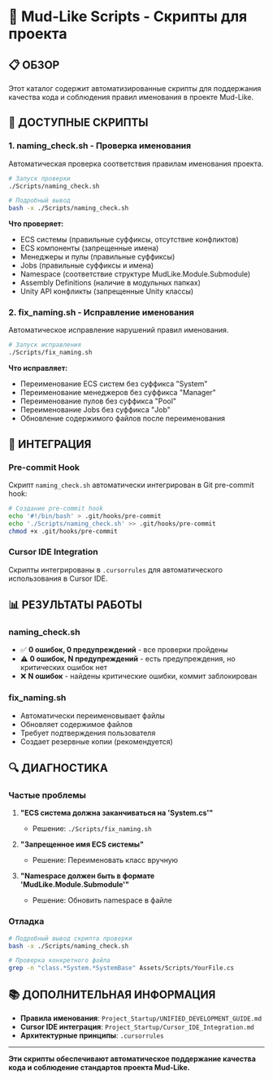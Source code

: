 # 🎯 Mud-Like Scripts - Скрипты для проекта

## 📋 **ОБЗОР**

Этот каталог содержит автоматизированные скрипты для поддержания качества кода и соблюдения правил именования в проекте Mud-Like.

## 🔧 **ДОСТУПНЫЕ СКРИПТЫ**

### **1. naming_check.sh** - Проверка именования
Автоматическая проверка соответствия правилам именования проекта.

```bash
# Запуск проверки
./Scripts/naming_check.sh

# Подробный вывод
bash -x ./Scripts/naming_check.sh
```

**Что проверяет:**
- ECS системы (правильные суффиксы, отсутствие конфликтов)
- ECS компоненты (запрещенные имена)
- Менеджеры и пулы (правильные суффиксы)
- Jobs (правильные суффиксы и имена)
- Namespace (соответствие структуре MudLike.Module.Submodule)
- Assembly Definitions (наличие в модульных папках)
- Unity API конфликты (запрещенные Unity классы)

### **2. fix_naming.sh** - Исправление именования
Автоматическое исправление нарушений правил именования.

```bash
# Запуск исправления
./Scripts/fix_naming.sh
```

**Что исправляет:**
- Переименование ECS систем без суффикса "System"
- Переименование менеджеров без суффикса "Manager"
- Переименование пулов без суффикса "Pool"
- Переименование Jobs без суффикса "Job"
- Обновление содержимого файлов после переименования

## 🚀 **ИНТЕГРАЦИЯ**

### **Pre-commit Hook**
Скрипт `naming_check.sh` автоматически интегрирован в Git pre-commit hook:

```bash
# Создание pre-commit hook
echo '#!/bin/bash' > .git/hooks/pre-commit
echo './Scripts/naming_check.sh' >> .git/hooks/pre-commit
chmod +x .git/hooks/pre-commit
```

### **Cursor IDE Integration**
Скрипты интегрированы в `.cursorrules` для автоматического использования в Cursor IDE.

## 📊 **РЕЗУЛЬТАТЫ РАБОТЫ**

### **naming_check.sh**
- ✅ **0 ошибок, 0 предупреждений** - все проверки пройдены
- ⚠️ **0 ошибок, N предупреждений** - есть предупреждения, но критических ошибок нет
- ❌ **N ошибок** - найдены критические ошибки, коммит заблокирован

### **fix_naming.sh**
- Автоматически переименовывает файлы
- Обновляет содержимое файлов
- Требует подтверждения пользователя
- Создает резервные копии (рекомендуется)

## 🔍 **ДИАГНОСТИКА**

### **Частые проблемы**
1. **"ECS система должна заканчиваться на 'System.cs'"**
   - Решение: `./Scripts/fix_naming.sh`

2. **"Запрещенное имя ECS системы"**
   - Решение: Переименовать класс вручную

3. **"Namespace должен быть в формате 'MudLike.Module.Submodule'"**
   - Решение: Обновить namespace в файле

### **Отладка**
```bash
# Подробный вывод скрипта проверки
bash -x ./Scripts/naming_check.sh

# Проверка конкретного файла
grep -n "class.*System.*SystemBase" Assets/Scripts/YourFile.cs
```

## 📚 **ДОПОЛНИТЕЛЬНАЯ ИНФОРМАЦИЯ**

- **Правила именования**: `Project_Startup/UNIFIED_DEVELOPMENT_GUIDE.md`
- **Cursor IDE интеграция**: `Project_Startup/Cursor_IDE_Integration.md`
- **Архитектурные принципы**: `.cursorrules`

---

**Эти скрипты обеспечивают автоматическое поддержание качества кода и соблюдение стандартов проекта Mud-Like.**
